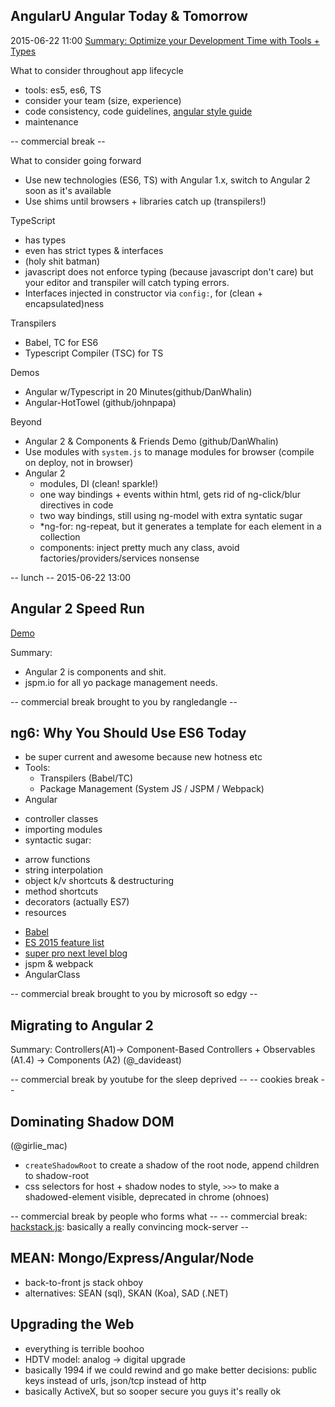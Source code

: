 ## AngularU Angular Today & Tomorrow
2015-06-22 11:00
[Summary: Optimize your Development Time with Tools + Types](tinyurl.com/AngularTodayTomorrow)

What to consider throughout app lifecycle
 * tools: es5, es6, TS
 * consider your team (size, experience)
 * code consistency, code guidelines, [angular style guide](http://jpapa.me/ngstyles)
 * maintenance

-- commercial break --

What to consider going forward
 * Use new technologies (ES6, TS) with Angular 1.x, switch to Angular 2 soon as it's available
 * Use shims until browsers + libraries catch up (transpilers!)

TypeScript
 * has types
 * even has strict types & interfaces
 * (holy shit batman)
 * javascript does not enforce typing (because javascript don't care) but your editor and transpiler will catch typing errors.
 * Interfaces injected in constructor via `config:`, for (clean + encapsulated)ness

Transpilers
 * Babel, TC for ES6
 * Typescript Compiler (TSC) for TS

Demos
 * Angular w/Typescript in 20 Minutes(github/DanWhalin)
 * Angular-HotTowel (github/johnpapa)

Beyond
 * Angular 2 & Components & Friends Demo (github/DanWhalin)
 * Use modules with `system.js` to manage modules for browser (compile on deploy, not in browser)
 * Angular 2
   - modules, DI (clean! sparkle!)
   - one way bindings + events within html, gets rid of ng-click/blur directives in code
   - two way bindings, still using ng-model with extra syntatic sugar
   - *ng-for: ng-repeat, but it generates a template for each element in a collection
   - components: inject pretty much any class, avoid factories/providers/services nonsense


-- lunch -- 
2015-06-22 13:00

## Angular 2 Speed Run
[Demo](http://github.com/johnlindquist/speed-run)

Summary: 
 * Angular 2 is components and shit. 
 * jspm.io for all yo package management needs.

-- commercial break brought to you by rangledangle -- 

## ng6: Why You Should Use ES6 Today
 * be super current and awesome because new hotness etc
 * Tools:
   - Transpilers (Babel/TC)
   - Package Management (System JS / JSPM / Webpack)
 * Angular
  - controller classes
  - importing modules 
  - syntactic sugar: 
   * arrow functions
   * string interpolation
   * object k/v shortcuts & destructuring
   * method shortcuts
   * decorators (actually ES7)
 * resources
  - [Babel](https://babeljs.io)
  - [ES 2015 feature list](http://github.com/lukehoban/es6features)
  - [super pro next level blog](http://2ality.com)
  - jspm & webpack
  - AngularClass

-- commercial break brought to you by microsoft so edgy --

## Migrating to Angular 2
Summary: Controllers(A1)-> Component-Based Controllers + Observables (A1.4) -> Components (A2) (@_davideast)

-- commercial break by youtube for the sleep deprived --
-- cookies break -- 

## Dominating Shadow DOM 
 
 (@girlie_mac)
 - `createShadowRoot` to create a shadow of the root node, append children to shadow-root
 - css selectors for host + shadow nodes to style, `>>>` to make a shadowed-element visible, deprecated in chrome (ohnoes)

-- commercial break by people who forms what --
-- commercial break: [hackstack.js](http://github.com/rangle/hackstack): basically a really convincing mock-server --

## MEAN: Mongo/Express/Angular/Node
 - back-to-front js stack ohboy
 - alternatives: SEAN (sql), SKAN (Koa), SAD (.NET)

## Upgrading the Web
 - everything is terrible boohoo
 - HDTV model: analog -> digital upgrade
 - basically 1994 if we could rewind and go make better decisions: public keys instead of urls, json/tcp instead of http
 - basically ActiveX, but so sooper secure you guys it's really ok

